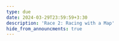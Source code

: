 ```yaml
---
type: due
date: 2024-03-29T23:59:59+3:30
description: 'Race 2: Racing with a Map'
hide_from_announcments: true
---
```

